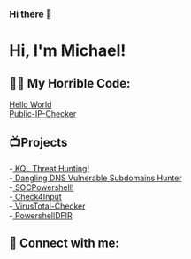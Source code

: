 ### Hi there 👋
<h1>Hi, I'm Michael!</h1>

<h2>👨‍💻 My Horrible Code:</h2>
<a href=https://github.com/MichaelVenturella/Helloworld> Hello World</a>
<br>
<a href=https://github.com/MichaelVenturella/Public-IP-Checker> Public-IP-Checker</a>

<h2>📺Projects</h2>
-<a href=https://github.com/MichaelVenturella/KQLThreatHunting> KQL Threat Hunting!</a> 
<br>
-<a href=https://github.com/MichaelVenturella/DanglingDNS-Azure> Dangling DNS Vulnerable Subdomains Hunter</a>
<br>
-<a href=https://github.com/MichaelVenturella/SOCPowershell> SOCPowershell!</a>
<br>
-<a href=https://github.com/MichaelVenturella/Check4Input> Check4Input</a>
<br>
-<a href=https://github.com/MichaelVenturella/VirusTotal-Checker> VirusTotal-Checker</a>
<br>
-<a href=https://github.com/MichaelVenturella/PowershellDFIR> PowershellDFIR</a>


<h2> 🤳 Connect with me:</h2>

